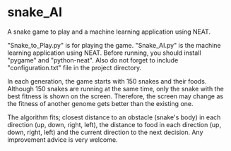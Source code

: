 # snake_AI
A snake game to play and a machine learning application using NEAT.

"Snake_to_Play.py" is for playing the game. "Snake_AI.py" is the machine learning application using NEAT.
Before running, you should install "pygame" and "python-neat". Also do not forget to include "configuration.txt" file in the project directory.

In each generation, the game starts with 150 snakes and their foods. Although 150 snakes are running at the same time, only the snake with the best fitness is shown on the screen. Therefore, the screen may change as the fitness of another genome gets better than the existing one.

The algorithm fits; closest distance to an obstacle (snake's body) in each direction (up, down, right, left), the distance to food in each direction (up, down, right, left) and the current direction to the next decision. Any improvement advice is very welcome.
